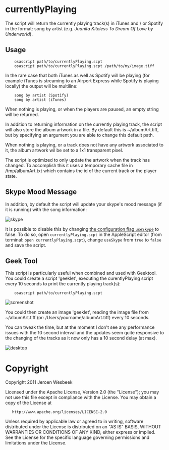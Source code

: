 # currentlyPlaying

The script will return the currently playing track(s) in iTunes
and / or Spotify in the format: song by artist (e.g. *Juanita Kiteless To Dream Of Love by Underworld*).

## Usage

```
	osascript path/to/currentlyPlaying.scpt
	osascript path/to/currentlyPlaying.scpt /path/to/my/image.tiff
```

In the rare case that both iTunes as well as Spotify will be playing (for example iTunes is streaming to an Airport Express while Spotify is playing locally) the output will be multiline:

```
	song by artist (Spotify)
	song by artist (iTunes)
```

When nothing is playing, or when the players are paused, an empty
string will be returned.

In addition to returning information on the currently playing
track, the script will also store the album artwork in a file. By
default this is ~/albumArt.tiff, but by specifying an argument
you are able to change this default path.

When nothing is playing, or a track does not have any artwork
associated to it, the album artwork wil be set to a 1x1 transparent
pixel.

The script is optimized to only update the artwork when the track
has changed. To accomplish this it uses a temporary cache file in
/tmp/albumArt.txt which contains the id of the current track or
the player state.

## Skype Mood Message
In addition, by default the script will update your skype's mood message (if it is running) with the song information:

![skype](https://dl.dropboxusercontent.com/s/fscgwlwo40uwmkn/screenshot-skype.png?token_hash=AAGS2Lx2OHKHqe79pxaHr6F8ID5J0XkjyZ5j1pRHnlOPhw&dl=1)

It is possible to disable this by changing [the configuration flag ```useSkype```](https://github.com/4np/currentlyPlaying/blob/master/currentlyPlaying.applescript#L30) to false. To do so, open ```currentlyPlaying.scpt``` in the AppleScript editor (from terminal: ```open currentlyPlaying.scpt```), change ```useSkype``` from ```true``` to ```false``` and save the script.

## Geek Tool
This script is particularly useful when combined and used with
Geektool. You could create a script 'geeklet', executing the
curentlyPlaying script every 10 seconds to print the currently
playing track(s):

```
	osascript path/to/currentlyPlaying.scpt
```

![screenshot](https://dl.dropboxusercontent.com/s/ot7ieemju2zsej8/currently%20playing%20-%20geektools.png?token_hash=AAHrTcVEaWBs2vc68QewWij4Qa5oyn0U7sBPGik6fHYHQQ&dl=1)

You could then create an image 'geeklet', reading the image file
from ~/albumArt.tiff (or: /Users/yourname/albumArt.tiff) every
10 seconds.

You can tweak the time, but at the moment I don't see any
performance issues with the 10 second interval and the updates
seem quite responsive to the changing of the tracks as it now
only has a 10 second delay (at max).

![desktop](https://dl.dropboxusercontent.com/s/ns249z23hlz29jq/screenshot-desktop.png?token_hash=AAGM5GEHbuhLsJ_z7eWFu-yv9mkLCAsWh7xkO_DInVdB2g&dl=1)

# Copyright
   Copyright 2011 Jeroen Wesbeek

   Licensed under the Apache License, Version 2.0 (the "License");
   you may not use this file except in compliance with the License.
   You may obtain a copy of the License at

       http://www.apache.org/licenses/LICENSE-2.0

   Unless required by applicable law or agreed to in writing, software
   distributed under the License is distributed on an "AS IS" BASIS,
   WITHOUT WARRANTIES OR CONDITIONS OF ANY KIND, either express or implied.
   See the License for the specific language governing permissions and
   limitations under the License.
